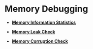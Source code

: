 # Memory Debugging<a name="EN-US_TOPIC_0000001124056309"></a>

-   **[Memory Information Statistics](kernel-small-debug-memory-info.md)**  

-   **[Memory Leak Check](kernel-small-debug-memory-leak.md)**  

-   **[Memory Corruption Check](kernel-small-debug-memory-corrupt.md)**  


